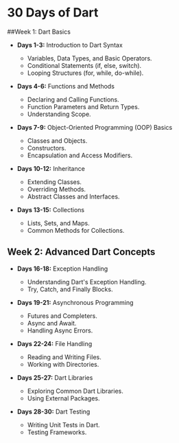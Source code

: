 # 30 Days of Dart

##Week 1: Dart Basics
- **Days 1-3:** Introduction to Dart Syntax
  - Variables, Data Types, and Basic Operators.
  - Conditional Statements (if, else, switch).
  - Looping Structures (for, while, do-while).

- **Days 4-6:** Functions and Methods
  - Declaring and Calling Functions.
  - Function Parameters and Return Types.
  - Understanding Scope.

- **Days 7-9:** Object-Oriented Programming (OOP) Basics
  - Classes and Objects.
  - Constructors.
  - Encapsulation and Access Modifiers.

- **Days 10-12:** Inheritance
  - Extending Classes.
  - Overriding Methods.
  - Abstract Classes and Interfaces.

- **Days 13-15:** Collections
  - Lists, Sets, and Maps.
  - Common Methods for Collections.

## Week 2: Advanced Dart Concepts
- **Days 16-18:** Exception Handling
  - Understanding Dart's Exception Handling.
  - Try, Catch, and Finally Blocks.

- **Days 19-21:** Asynchronous Programming
  - Futures and Completers.
  - Async and Await.
  - Handling Async Errors.

- **Days 22-24:** File Handling
  - Reading and Writing Files.
  - Working with Directories.

- **Days 25-27:** Dart Libraries
  - Exploring Common Dart Libraries.
  - Using External Packages.

- **Days 28-30:** Dart Testing
  - Writing Unit Tests in Dart.
  - Testing Frameworks.


